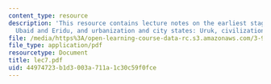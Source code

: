 ```yaml
---
content_type: resource
description: 'This resource contains lecture notes on the earliest stages of urbanization:
  Ubaid and Eridu, and urbanization and city states: Uruk, civilization and writing.'
file: /media/https%3A/open-learning-course-data-rc.s3.amazonaws.com/3-986-the-human-past-introduction-to-archaeology-fall-2006/44974723b1d3003a711a1c30c59f0fce_lec7.pdf
file_type: application/pdf
resourcetype: Document
title: lec7.pdf
uid: 44974723-b1d3-003a-711a-1c30c59f0fce
---
```

